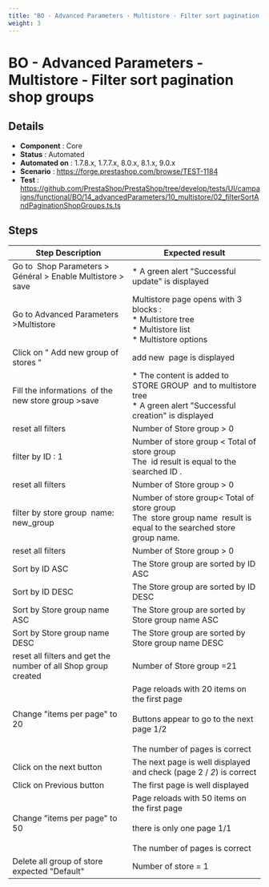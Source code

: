 ```yaml
---
title: "BO - Advanced Parameters - Multistore - Filter sort pagination shop groups"
weight: 3
---
```


# BO - Advanced Parameters - Multistore - Filter sort pagination shop groups
## Details
* **Component** : Core
* **Status** : Automated
* **Automated on** : 1.7.8.x, 1.7.7.x, 8.0.x, 8.1.x, 9.0.x
* **Scenario** : https://forge.prestashop.com/browse/TEST-1184
* **Test** : https://github.com/PrestaShop/PrestaShop/tree/develop/tests/UI/campaigns/functional/BO/14_advancedParameters/10_multistore/02_filterSortAndPaginationShopGroups.ts.ts

## Steps
| Step Description | Expected result |
| ----- | ----- |
| Go to  Shop Parameters > Général > Enable Multistore > save | * A green alert "Successful update" is displayed |
| Go to Advanced Parameters >Multistore | Multistore page opens with 3 blocks : <br> * Multistore tree <br> * Multistore list <br> * Multistore options |
| Click on " Add new group of stores " | add new  page is displayed |
| Fill the informations  of the new store group >save | * The content is added to STORE GROUP  and to multistore tree<br> * A green alert "Successful creation" is displayed |
| reset all filters | Number of Store group > 0 |
| filter by ID : 1 | Number of store group < Total of store group<br>The  id result is equal to the searched ID . |
| reset all filters | Number of Store group > 0 |
| filter by store group  name: new_group | Number of store group< Total of store group<br>The  store group name  result is equal to the searched store group name. |
| reset all filters | Number of Store group > 0 |
| Sort by ID ASC | The Store group are sorted by ID ASC |
| Sort by ID DESC | The Store group are sorted by ID DESC |
| Sort by Store group name ASC | The Store group are sorted by Store group name ASC |
| Sort by Store group name DESC | The Store group are sorted by Store group name DESC |
| reset all filters and get the number of all Shop group created | Number of Store group =21 |
| Change "items per page" to 20 | Page reloads with 20 items on the first page<br><br>Buttons appear to go to the next page 1/2<br><br>The number of pages is correct |
| Click on the next button | The next page is well displayed and check (page 2 / *2*) is correct |
| Click on Previous button | The first page is well displayed |
| Change "items per page" to 50 | Page reloads with 50 items on the first page<br><br>there is only one page 1/1<br><br>The number of pages is correct |
| Delete all group of store expected "Default" | Number of store = 1 |
